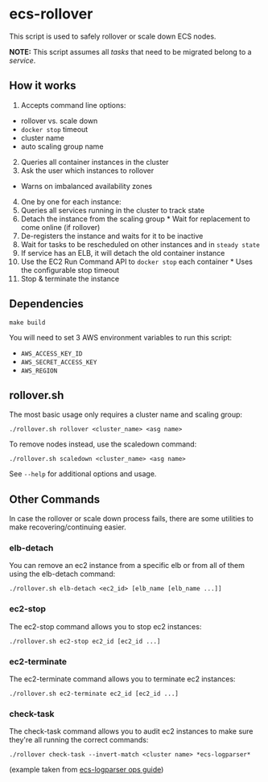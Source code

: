 # ecs-rollover

This script is used to safely rollover or scale down ECS nodes.

**NOTE:** This script assumes all _tasks_ that need to be migrated belong to a _service_.

## How it works
1. Accepts command line options:
  * rollover vs. scale down
  * `docker stop` timeout
  * cluster name
  * auto scaling group name
2. Queries all container instances in the cluster
3. Ask the user which instances to rollover
  * Warns on imbalanced availability zones
4. One by one for each instance:
  1. Queries all services running in the cluster to track state
  2. Detach the instance from the scaling group
    * Wait for replacement to come online (if rollover)
  3. De-registers the instance and waits for it to be inactive
  4. Wait for tasks to be rescheduled on other instances and in `steady state`
  5. If service has an ELB, it will detach the old container instance
  6. Use the EC2 Run Command API to `docker stop` each container
    * Uses the configurable stop timeout
  7. Stop & terminate the instance

## Dependencies

```
make build
```


You will need to set 3 AWS environment variables to run this script:

  - `AWS_ACCESS_KEY_ID`
  - `AWS_SECRET_ACCESS_KEY`
  - `AWS_REGION`

## rollover.sh

The most basic usage only requires a cluster name and scaling group:
```
./rollover.sh rollover <cluster_name> <asg name>
```

To remove nodes instead, use the scaledown command:
```
./rollover.sh scaledown <cluster_name> <asg name>
```

See `--help` for additional options and usage.

## Other Commands

In case the rollover or scale down process fails, there are some utilities to make recovering/continuing easier.

### elb-detach

You can remove an ec2 instance from a specific elb or from all of them using the elb-detach command:

```
./rollover.sh elb-detach <ec2_id> [elb_name [elb_name ...]]
```

### ec2-stop

The ec2-stop command allows you to stop ec2 instances:
```
./rollover.sh ec2-stop ec2_id [ec2_id ...]
```

### ec2-terminate

The ec2-terminate command allows you to terminate ec2 instances:
```
./rollover.sh ec2-terminate ec2_id [ec2_id ...]
```

### check-task

The check-task command allows you to audit ec2 instances to make sure they're all running the correct commands:

```
./rollover check-task --invert-match <cluster name> *ecs-logparser*
```

(example taken from [ecs-logparser ops guide](https://clever.atlassian.net/wiki/display/ENG/ecs-logparser+ops+guide))

